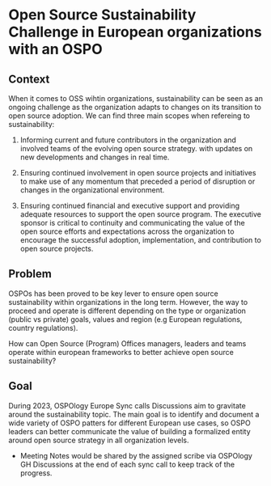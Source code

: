 # Open Source Sustainability Challenge in European organizations with an OSPO


## Context

When it comes to OSS wihtin organizations, sustainability can be seen as an ongoing challenge as the organization adapts 
to changes on its transition to open source adoption. We can find three main scopes when refereing to sustainability:

1. Informing current and future contributors in the organization and involved teams of the evolving open source strategy.
with updates on new developments and changes in real time.

2. Ensuring continued involvement in open source projects and initiatives to make use of any momentum that preceded a period 
of disruption or changes in the organizational environment.

3. Ensuring continued financial and executive support and providing
adequate resources to support the open source program. The executive sponsor is critical to continuity and communicating
the value of the open source efforts and expectations across the organization to encourage the successful adoption, implementation, and 
contribution to open source projects.

## Problem

OSPOs has been proved to be key lever to ensure open source sustainability within organizations in the long term. However, the way to proceed and operate 
is different depending on the type or organization (public vs private) goals, values and region (e.g European regulations, country regulations).

How can Open Source (Program) Offices managers, leaders and teams operate within european frameworks to better achieve open source sustainability?

## Goal

During 2023, OSPOlogy Europe Sync calls Discussions aim to gravitate around the sustainability topic. 
The main goal is to identify and document a wide variety of OSPO patters for different European use cases, so OSPO leaders can better communicate the value 
of building a formalized entity around open source strategy in all organization levels.

* Meeting Notes would be shared by the assigned scribe via OSPOlogy GH Discussions at the end of each sync call to keep track of the progress.
